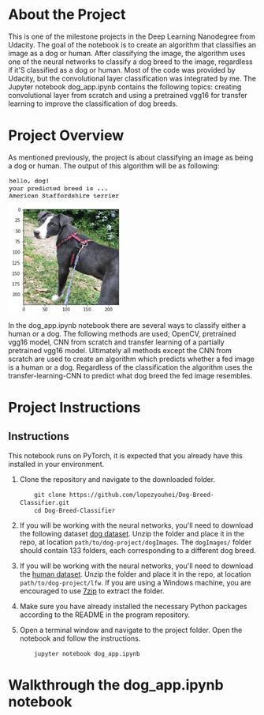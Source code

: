 [//]: # (Image References)

[image1]: ./images/sample_dog_output.png "Sample Output"
[image2]: ./images/vgg16_model.png "VGG-16 Model Layers"
[image3]: ./images/vgg16_model_draw.png "VGG16 Model Figure"


# About the Project
This is one of the milestone projects in the Deep Learning Nanodegree from Udacity. The goal of the notebook is to create an algorithm that classifies an image as a dog or human. After classifying the image, the algorithm uses one of the neural networks to classify a dog breed to the image, regardless if it'S classified as a dog or human. Most of the code was provided by Udacity, but the convolutional layer classification was integrated by me. The Jupyter notebook dog_app.ipynb contains the following topics: creating convolutional layer from scratch and using a pretrained vgg16 for transfer learning to improve the classification of dog breeds. 

# Project Overview

As mentioned previously, the project is about classifying an image as being a dog or human. The output of this algorithm will be as following:

![Sample Output][image1]

In the dog_app.ipynb notebook there are several ways to classify either a human or a dog.  The following methods are used; OpenCV, pretrained vgg16 model, CNN from scratch and transfer learning of a partially pretrained vgg16 model. Ultimately all methods except the CNN from scratch are used to create an algorithm which predicts whether a fed image is a human or a dog. Regardless of the classification the algorithm uses the transfer-learning-CNN to predict what dog breed the fed image resembles. 

# Project Instructions

## Instructions

This notebook runs on PyTorch, it is expected that you already have this installed in your environment.

1. Clone the repository and navigate to the downloaded folder.
	
	```	
		git clone https://github.com/lopezyouhei/Dog-Breed-Classifier.git
		cd Dog-Breed-Classifier
	```

2. If you will be working with the neural networks, you'll need to download the following dataset [dog dataset](https://s3-us-west-1.amazonaws.com/udacity-aind/dog-project/dogImages.zip).  Unzip the folder and place it in the repo, at location `path/to/dog-project/dogImages`.  The `dogImages/` folder should contain 133 folders, each corresponding to a different dog breed.
3. If you will be working with the neural networks, you'll need to download the [human dataset](http://vis-www.cs.umass.edu/lfw/lfw.tgz).  Unzip the folder and place it in the repo, at location `path/to/dog-project/lfw`.  If you are using a Windows machine, you are encouraged to use [7zip](http://www.7-zip.org/) to extract the folder. 
4. Make sure you have already installed the necessary Python packages according to the README in the program repository.
5. Open a terminal window and navigate to the project folder. Open the notebook and follow the instructions.
	
	```
		jupyter notebook dog_app.ipynb
	```

# Walkthrough the dog_app.ipynb notebook



